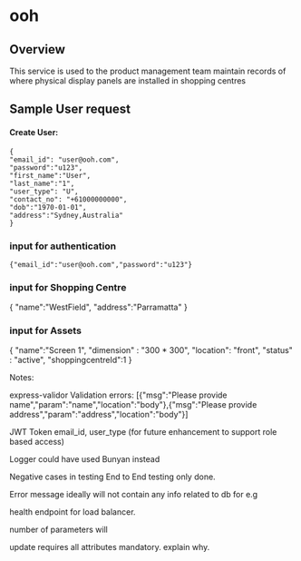 # ooh

## Overview

This service is used to the product management team maintain records of where physical display panels are installed in shopping centres

## Sample User request

#### Create User:

```
{
"email_id": "user@ooh.com",
"password":"u123",
"first_name":"User",
"last_name":"1",
"user_type": "U",
"contact_no": "+61000000000",
"dob":"1970-01-01",
"address":"Sydney,Australia"
}
```

### input for authentication

```
{"email_id":"user@ooh.com","password":"u123"}

```

### input for Shopping Centre

{
"name":"WestField",
"address":"Parramatta"
}

### input for Assets

{
"name":"Screen 1",
"dimension" : "300 \* 300",
"location": "front",
"status" : "active",
"shoppingcentreId":1
}

Notes:

express-validor
Validation errors: [{"msg":"Please provide name","param":"name","location":"body"},{"msg":"Please provide address","param":"address","location":"body"}]

JWT Token
email_id, user_type (for future enhancement to support role based access)

Logger could have used Bunyan instead

Negative cases in testing
End to End testing only done.

Error message ideally will not contain any info related to db for e.g

health endpoint for load balancer.

number of parameters will

update requires all attributes mandatory. explain why.

